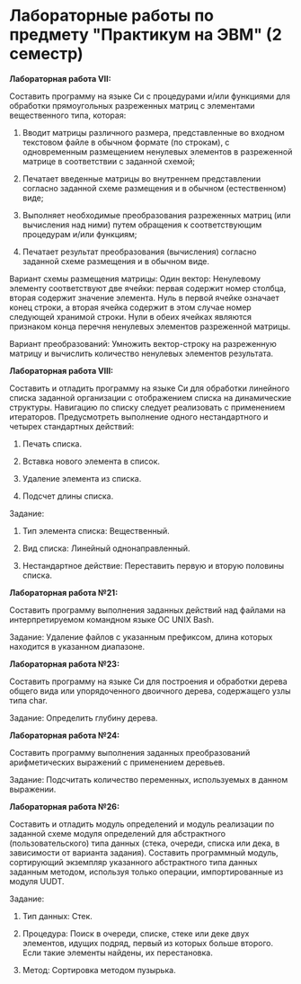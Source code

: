# Лабораторные работы по предмету "Практикум на ЭВМ" (2 семестр)

**Лабораторная работа VII:**

Составить программу на языке Си с процедурами и/или функциями для обработки прямоугольных разреженных матриц с элементами вещественного типа, которая:

1.	Вводит матрицы различного размера, представленные во входном текстовом файле в обычном формате (по строкам), с одновременным размещением ненулевых элементов в разреженной матрице в соответствии с заданной схемой;

2.	Печатает введенные матрицы во внутреннем представлении согласно заданной схеме размещения и в обычном (естественном) виде;

3.	Выполняет необходимые преобразования разреженных матриц (или вычисления над ними) путем обращения к соответствующим процедурам и/или функциям;

4.	Печатает результат преобразования (вычисления) согласно заданной схеме размещения и в обычном виде.

Вариант схемы размещения матрицы: Один вектор: Ненулевому элементу соответствуют две ячейки: первая содержит номер столбца, вторая содержит значение элемента. Нуль в первой ячейке означает конец строки, а вторая ячейка содержит в этом случае номер следующей хранимой строки. Нули в обеих ячейках являются признаком конца перечня ненулевых элементов разреженной матрицы.

Вариант преобразований: Умножить вектор-строку на разреженную матрицу и вычислить количество ненулевых элементов результата.

**Лабораторная работа VIII:**

Составить и отладить программу на языке Си для обработки линейного списка заданной организации с отображением списка на динамические структуры. Навигацию по списку следует реализовать с применением итераторов. Предусмотреть выполнение одного нестандартного и четырех стандартных действий:

1.	Печать списка.

2.	Вставка нового элемента в список.

3.	Удаление элемента из списка.

4.	Подсчет длины списка.

Задание:

1. Тип элемента списка: Вещественный.

2. Вид списка: Линейный однонаправленный.

3. Нестандартное действие: Переставить первую и вторую половины списка.

**Лабораторная работа №21:**

Составить программу выполнения заданных действий над файлами на интерпретируемом командном языке OC UNIX Bash.

Задание: Удаление файлов с указанным префиксом, длина которых находится в указанном диапазоне.

**Лабораторная работа №23:**

Составить программу на языке Си для построения и обработки дерева общего вида или упорядоченного двоичного дерева, содержащего узлы типа char.

Задание: Определить глубину дерева.

**Лабораторная работа №24:**

Составить программу выполнения заданных преобразований арифметических выражений с применением деревьев.

Задание: Подсчитать количество переменных, используемых в данном выражении.

**Лабораторная работа №26:**

Составить и отладить модуль определений и модуль реализации по заданной схеме модуля определений для абстрактного (пользовательского) типа данных (стека, очереди, списка или дека, в зависимости от варианта задания). Составить программный модуль, сортирующий экземпляр указанного абстрактного типа данных заданным методом, используя только операции, импортированные из модуля UUDT.

Задание: 

1. Тип данных: Стек.

2. Процедура: Поиск в очереди, списке, стеке или деке двух элементов, идущих подряд, первый из которых больше второго. Если такие элементы найдены, их перестановка.

3. Метод: Сортировка методом пузырька.
